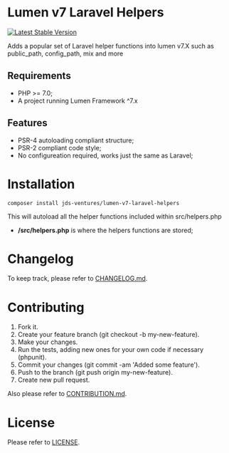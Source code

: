 Lumen v7 Laravel Helpers
============

[![Latest Stable Version](https://github.com/jds-ventures/lumen-v7-laravel-helpers)](https://github.com/jds-ventures/lumen-v7-laravel-helpers)

Adds a popular set of Laravel helper functions into lumen v7.X such as public_path, config_path, mix and more

Requirements
------------

* PHP >= 7.0;
* A project running Lumen Framework ^7.x

Features
--------

* PSR-4 autoloading compliant structure;
* PSR-2 compliant code style;
* No configureation required, works just the same as Laravel;

Installation
============

    composer install jds-ventures/lumen-v7-laravel-helpers
    
This will autoload all the helper functions included within src/helpers.php

* **/src/helpers.php** is where the helpers functions are stored;


Changelog
=========

To keep track, please refer to [CHANGELOG.md](https://github.com/jds-ventures/lumen-v7-laravel-helpers/blob/master/CHANGELOG.md).

Contributing
============

1. Fork it.
2. Create your feature branch (git checkout -b my-new-feature).
3. Make your changes.
4. Run the tests, adding new ones for your own code if necessary (phpunit).
5. Commit your changes (git commit -am 'Added some feature').
6. Push to the branch (git push origin my-new-feature).
7. Create new pull request.

Also please refer to [CONTRIBUTION.md](https://github.com/jds-ventures/lumen-v7-laravel-helpers/blob/master/CONTRIBUTION.md).

License
=======

Please refer to [LICENSE](https://github.com/jds-ventures/lumen-v7-laravel-helpers/blob/master/LICENSE).
